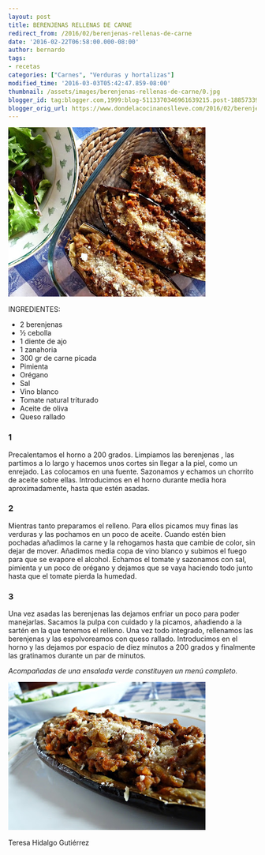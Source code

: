 ```yaml
---
layout: post
title: BERENJENAS RELLENAS DE CARNE
redirect_from: /2016/02/berenjenas-rellenas-de-carne
date: '2016-02-22T06:58:00.000-08:00'
author: bernardo
tags:
- recetas
categories: ["Carnes", "Verduras y hortalizas"]
modified_time: '2016-03-03T05:42:47.859-08:00'
thumbnail: /assets/images/berenjenas-rellenas-de-carne/0.jpg
blogger_id: tag:blogger.com,1999:blog-5113370346961639215.post-1885733939053976169
blogger_orig_url: https://www.dondelacocinanoslleve.com/2016/02/berenjenas-rellenas-de-carne.html
---
```


![](/assets/images/berenjenas-rellenas-de-carne/0.jpg)

  
INGREDIENTES:  

* 2 berenjenas
* ½ cebolla
* 1 diente de ajo
* 1 zanahoria
* 300 gr de carne picada
* Pimienta
* Orégano
* Sal
* Vino blanco
* Tomate natural triturado
* Aceite de oliva
* Queso rallado  

### 1

Precalentamos el horno a 200 grados. Limpiamos las berenjenas , las partimos a lo largo y hacemos unos cortes sin llegar a la piel, como un enrejado. Las colocamos en una fuente. Sazonamos y echamos un chorrito de aceite sobre ellas. Introducimos en el horno durante media hora aproximadamente, hasta que estén asadas.  

### 2

Mientras tanto preparamos el relleno. Para ellos picamos muy finas las verduras y las pochamos en un poco de aceite. Cuando estén bien pochadas añadimos la carne y la rehogamos hasta que cambie de color, sin dejar de mover. Añadimos media copa de vino blanco y subimos el fuego para que se evapore el alcohol. Echamos el tomate y sazonamos con sal, pimienta y un poco de orégano y dejamos que se vaya haciendo todo junto hasta que el tomate pierda la humedad.  

### 3

Una vez asadas las berenjenas las dejamos enfriar un poco para poder manejarlas. Sacamos la pulpa con cuidado y la picamos, añadiendo a la sartén en la que tenemos el relleno. Una vez todo integrado, rellenamos las berenjenas y las espolvoreamos con queso rallado. Introducimos en el horno y las dejamos por espacio de diez minutos a 200 grados y finalmente las gratinamos durante un par de minutos.  

_Acompañadas de una ensalada verde constituyen un menú completo._  

![](/assets/images/berenjenas-rellenas-de-carne/1.jpg)

  

Teresa Hidalgo Gutiérrez
